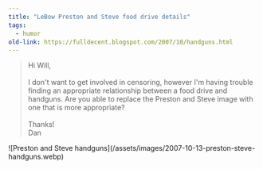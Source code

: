 ```yaml
---
title: "LeBow Preston and Steve food drive details"
tags:
  - humor
old-link: https://fulldecent.blogspot.com/2007/10/handguns.html
---
```


<blockquote>
Hi Will,<br>
<br>
I don't want to get involved in censoring, however I'm having trouble finding an appropriate relationship between a food drive and handguns. Are you able to replace the Preston and Steve image with one that is more appropriate?<br>
<br>
Thanks!<br>
Dan</blockquote>
![Preston and Steve handguns](/assets/images/2007-10-13-preston-steve-handguns.webp)
